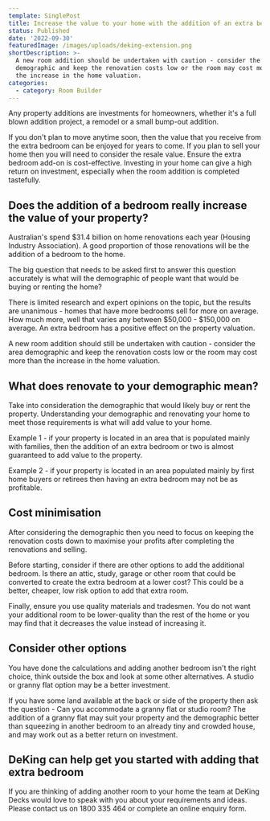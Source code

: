```yaml
---
template: SinglePost
title: Increase the value to your home with the addition of an extra bedroom
status: Published
date: '2022-09-30'
featuredImage: /images/uploads/deking-extension.png
shortDescription: >-
  A new room addition should be undertaken with caution - consider the area
  demographic and keep the renovation costs low or the room may cost more than
  the increase in the home valuation.
categories:
  - category: Room Builder
---
```

Any property additions are investments for homeowners, whether it's a full blown addition project, a remodel or a small bump-out addition. 

If you don't plan to move anytime soon, then the value that you receive from the extra bedroom can be enjoyed for years to come. If you plan to sell your home then you will need to consider the resale value. Ensure the extra bedroom add-on is cost-effective. Investing in your home can give a high return on investment, especially when the room addition is completed tastefully.

## Does the addition of a bedroom really increase the value of your property?

Australian's spend $31.4 billion on home renovations each year (Housing Industry Association). A good proportion of those renovations will be the addition of a bedroom to the home.

The big question that needs to be asked first to answer this question accurately is what will the demographic of people want that would be buying or renting the home?











There is limited research and expert opinions on the topic, but the results are unanimous - homes that have more bedrooms sell for more on average. How much more, well that varies any between $50,000 - $150,000 on average. An extra bedroom has a positive effect on the property valuation.

A new room addition should still be undertaken with caution - consider the area demographic and keep the renovation costs low or the room may cost more than the increase in the home valuation.

## What does renovate to your demographic mean?









Take into consideration the demographic that would likely buy or rent the property. Understanding your demographic and renovating your home to meet those requirements is what will add value to your home.

Example 1 - if your property is located in an area that is populated mainly with families, then the addition of an extra bedroom or two is almost guaranteed to add value to the property.

Example 2 - if your property is located in an area populated mainly by first home buyers or retirees then having an extra bedroom may not be as profitable.

## Cost minimisation

After considering the demographic then you need to focus on keeping the renovation costs down to maximise your profits after completing the renovations and selling.

















Before starting, consider if there are other options to add the additional bedroom. Is there an attic, study, garage or other room that could be converted to create the extra bedroom at a lower cost? This could be a better, cheaper, low risk option to add that extra room.

Finally, ensure you use quality materials and tradesmen. You do not want your additional room to be lower-quality than the rest of the home or you may find that it decreases the value instead of increasing it.



## Consider other options

You have done the calculations and adding another bedroom isn't the right choice, think outside the box and look at some other alternatives. A studio or granny flat option may be a better investment.

If you have some land available at the back or side of the property then ask the question - Can you accommodate a granny flat or studio room? The addition of a granny flat may suit your property and the demographic better than squeezing in another bedroom to an already tiny and crowded house, and may work out as a better return on investment.





## DeKing can help get you started with adding that extra bedroom











If you are thinking of adding another room to your home the team at DeKing Decks would love to speak with you about your requirements and ideas. Please contact us on 1800 335 464 or complete an online enquiry form.
